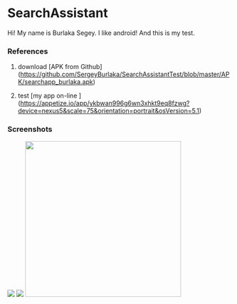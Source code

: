 # SearchAssistant
Hi! My name is Burlaka Segey. I like android! And this is my test.
  
###  References

1. download [APK from Github] (https://github.com/SergeyBurlaka/SearchAssistantTest/blob/master/APK/searchapp_burlaka.apk) 

2. test [my app on-line ] (https://appetize.io/app/ykbwan996g6wn3xhkt9eq8fzwg?device=nexus5&scale=75&orientation=portrait&osVersion=5.1) 

### Screenshots

<img src="https://github.com/SergeyBurlaka/SearchAssistantTest/blob/master/ART/Capture_20170303_114033.png" >

<img src="https://github.com/SergeyBurlaka/SearchAssistantTest/blob/master/ART/Capture_20170303_114112.png" >

<img src="https://github.com/SergeyBurlaka/SearchAssistantTest/blob/master/ART/2017-03-03%2010-49-51%20Screenshot.jpg" width="350" >
